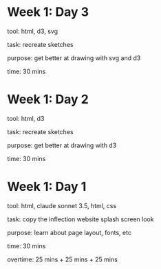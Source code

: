 # Week 1: Day 3

tool: html, d3, svg

task: recreate sketches

purpose: get better at drawing with svg and d3

time: 30 mins


# Week 1: Day 2

tool: html, d3

task: recreate sketches

purpose: get better at drawing with d3

time: 30 mins

# Week 1: Day 1

tool: html, claude sonnet 3.5, html, css

task: copy the inflection website splash screen look

purpose: learn about page layout, fonts, etc

time: 30 mins 

overtime: 25 mins + 25 mins + 25 mins